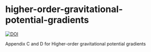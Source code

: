 # higher-order-gravitational-potential-gradients

[![DOI](https://zenodo.org/badge/299549452.svg)](https://zenodo.org/badge/latestdoi/299549452)

Appendix C and D for Higher-order gravitational potential gradients
